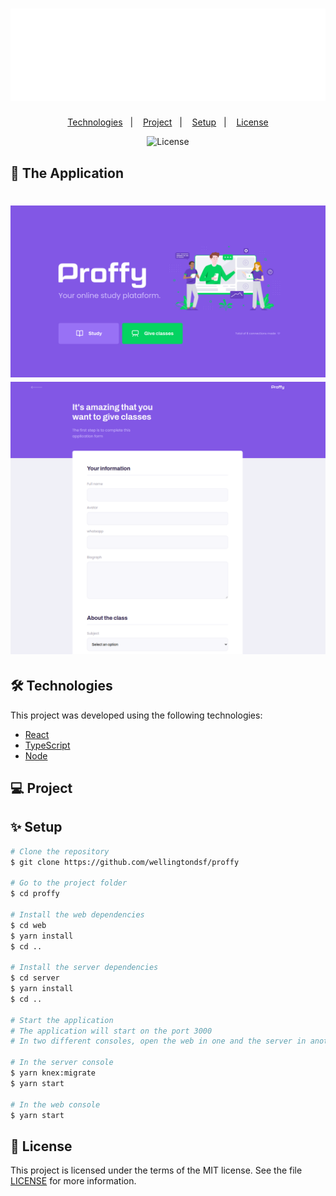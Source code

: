 <h1 align="center">
  <img alt="Logo" src="web/src/assets/images/logo.svg">
</h1>


<p align="center">
  <a href="#-technologies">Technologies</a>&nbsp;&nbsp;&nbsp;|&nbsp;&nbsp;&nbsp;
  <a href="#-project">Project</a>&nbsp;&nbsp;&nbsp;|&nbsp;&nbsp;&nbsp;
  <a href="#-setup">Setup</a>&nbsp;&nbsp;&nbsp;|&nbsp;&nbsp;&nbsp;
  <a href="#-license">License</a>
</p>

<p align="center"> 
  <img alt="License" src="https://img.shields.io/static/v1?label=license&message=MIT&color=0174DF&labelColor=000000">
</p>


## 🚀 The Application

<h1 align="center">
  <img alt="Logo" src="web/src/assets/images/application/proffy.png">
    <img alt="Logo" src="web/src/assets/images/application/form.png">
</h1>

## 🛠 Technologies

This project was developed using the following technologies:

- [React](https://pt-br.reactjs.org/)
- [TypeScript](https://www.typescriptlang.org/)
- [Node](https://nodejs.org/en/)

## 💻 Project




## ✨ Setup

```bash
# Clone the repository
$ git clone https://github.com/wellingtondsf/proffy

# Go to the project folder
$ cd proffy

# Install the web dependencies
$ cd web
$ yarn install
$ cd ..

# Install the server dependencies
$ cd server
$ yarn install
$ cd ..

# Start the application
# The application will start on the port 3000
# In two different consoles, open the web in one and the server in another

# In the server console
$ yarn knex:migrate
$ yarn start

# In the web console
$ yarn start
```

## 📜 License

This project is licensed under the terms of the MIT license. See the file [LICENSE](LICENSE) for more information.
